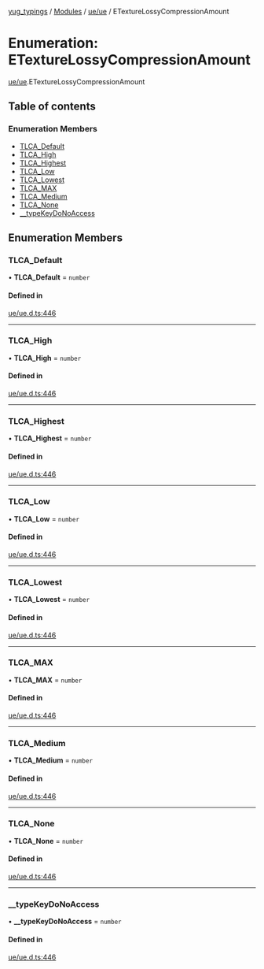 [yug_typings](../README.md) / [Modules](../modules.md) / [ue/ue](../modules/ue_ue.md) / ETextureLossyCompressionAmount

# Enumeration: ETextureLossyCompressionAmount

[ue/ue](../modules/ue_ue.md).ETextureLossyCompressionAmount

## Table of contents

### Enumeration Members

- [TLCA\_Default](ue_ue.ETextureLossyCompressionAmount.md#tlca_default)
- [TLCA\_High](ue_ue.ETextureLossyCompressionAmount.md#tlca_high)
- [TLCA\_Highest](ue_ue.ETextureLossyCompressionAmount.md#tlca_highest)
- [TLCA\_Low](ue_ue.ETextureLossyCompressionAmount.md#tlca_low)
- [TLCA\_Lowest](ue_ue.ETextureLossyCompressionAmount.md#tlca_lowest)
- [TLCA\_MAX](ue_ue.ETextureLossyCompressionAmount.md#tlca_max)
- [TLCA\_Medium](ue_ue.ETextureLossyCompressionAmount.md#tlca_medium)
- [TLCA\_None](ue_ue.ETextureLossyCompressionAmount.md#tlca_none)
- [\_\_typeKeyDoNoAccess](ue_ue.ETextureLossyCompressionAmount.md#__typekeydonoaccess)

## Enumeration Members

### TLCA\_Default

• **TLCA\_Default** = `number`

#### Defined in

[ue/ue.d.ts:446](https://github.com/YugMetaverse/yug_typings/blob/b7d9b19/ue/ue.d.ts#L446)

___

### TLCA\_High

• **TLCA\_High** = `number`

#### Defined in

[ue/ue.d.ts:446](https://github.com/YugMetaverse/yug_typings/blob/b7d9b19/ue/ue.d.ts#L446)

___

### TLCA\_Highest

• **TLCA\_Highest** = `number`

#### Defined in

[ue/ue.d.ts:446](https://github.com/YugMetaverse/yug_typings/blob/b7d9b19/ue/ue.d.ts#L446)

___

### TLCA\_Low

• **TLCA\_Low** = `number`

#### Defined in

[ue/ue.d.ts:446](https://github.com/YugMetaverse/yug_typings/blob/b7d9b19/ue/ue.d.ts#L446)

___

### TLCA\_Lowest

• **TLCA\_Lowest** = `number`

#### Defined in

[ue/ue.d.ts:446](https://github.com/YugMetaverse/yug_typings/blob/b7d9b19/ue/ue.d.ts#L446)

___

### TLCA\_MAX

• **TLCA\_MAX** = `number`

#### Defined in

[ue/ue.d.ts:446](https://github.com/YugMetaverse/yug_typings/blob/b7d9b19/ue/ue.d.ts#L446)

___

### TLCA\_Medium

• **TLCA\_Medium** = `number`

#### Defined in

[ue/ue.d.ts:446](https://github.com/YugMetaverse/yug_typings/blob/b7d9b19/ue/ue.d.ts#L446)

___

### TLCA\_None

• **TLCA\_None** = `number`

#### Defined in

[ue/ue.d.ts:446](https://github.com/YugMetaverse/yug_typings/blob/b7d9b19/ue/ue.d.ts#L446)

___

### \_\_typeKeyDoNoAccess

• **\_\_typeKeyDoNoAccess** = `number`

#### Defined in

[ue/ue.d.ts:446](https://github.com/YugMetaverse/yug_typings/blob/b7d9b19/ue/ue.d.ts#L446)
